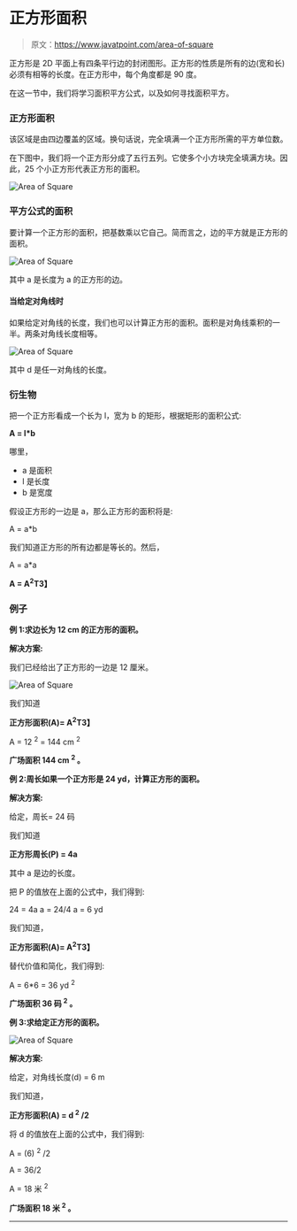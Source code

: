 # 正方形面积

> 原文：<https://www.javatpoint.com/area-of-square>

正方形是 2D 平面上有四条平行边的封闭图形。正方形的性质是所有的边(宽和长)必须有相等的长度。在正方形中，每个角度都是 90 度。

在这一节中，我们将学习面积平方公式，以及如何寻找面积平方。

### 正方形面积

该区域是由四边覆盖的区域。换句话说，完全填满一个正方形所需的平方单位数。

在下图中，我们将一个正方形分成了五行五列。它使多个小方块完全填满方块。因此，25 个小正方形代表正方形的面积。

![Area of Square](img/993efbc7f3df09b188b99b19321a4638.png)

### 平方公式的面积

要计算一个正方形的面积，把基数乘以它自己。简而言之，边的平方就是正方形的面积。

![Area of Square](img/b09e4a5f99d10f0d42d7578a0e502985.png)

其中 a 是长度为 a 的正方形的边。

#### 当给定对角线时

如果给定对角线的长度，我们也可以计算正方形的面积。面积是对角线乘积的一半。两条对角线长度相等。

![Area of Square](img/6184ed381a428ca9ddf5b1091d86aa2b.png)

其中 d 是任一对角线的长度。

### 衍生物

把一个正方形看成一个长为 l，宽为 b 的矩形，根据矩形的面积公式:

**A = l*b**

哪里，

*   a 是面积
*   l 是长度
*   b 是宽度

假设正方形的一边是 a，那么正方形的面积将是:

A = a*b

我们知道正方形的所有边都是等长的。然后，

A = a*a

**A = A<sup>2</sup>T3】**

### 例子

**例 1:求边长为 12 cm 的正方形的面积。**

**解决方案:**

我们已经给出了正方形的一边是 12 厘米。

![Area of Square](img/a4107fe04d17eef30d1e663012f2130c.png)

我们知道

**正方形面积(A)= A<sup>2</sup>T3】**

A = 12 <sup>2</sup> = 144 cm <sup>2</sup>

**广场面积 144 cm <sup>2</sup> 。**

**例 2:周长如果一个正方形是 24 yd，计算正方形的面积。**

**解决方案:**

给定，周长= 24 码

我们知道

**正方形周长(P) = 4a**

其中 a 是边的长度。

把 P 的值放在上面的公式中，我们得到:

24 = 4a
a = 24/4
a = 6 yd

我们知道，

**正方形面积(A)= A<sup>2</sup>T3】**

替代价值和简化，我们得到:

A = 6*6 = 36 yd <sup>2</sup>

**广场面积 36 码 <sup>2</sup> 。**

**例 3:求给定正方形的面积。**

![Area of Square](img/5b4d717a19ee3df837971a55a8474a3e.png)

**解决方案:**

给定，对角线长度(d) = 6 m

我们知道，

**正方形面积(A) = d <sup>2</sup> /2**

将 d 的值放在上面的公式中，我们得到:

A = (6) <sup>2</sup> /2

A = 36/2

A = 18 米 <sup>2</sup>

**广场面积 18 米 <sup>2</sup> 。**

* * *